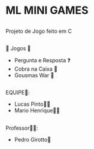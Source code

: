 # ML MINI GAMES
##
Projeto de Jogo feito em C
##
  👾 Jogos 👾
-  Pergunta e Resposta ❓
-   Cobra na Caixa 🐍
-    Gousmas War 👻
##
EQUIPE👬:
- Lucas Pinto🙎‍♂️
- Mario Henrique🙎‍♂️
##
Professor🙋‍♂️:
- Pedro Girotto🤵

